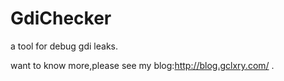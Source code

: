 GdiChecker
==========

a tool for debug gdi leaks.

want to know more,please see my blog:http://blog.gclxry.com/ .
